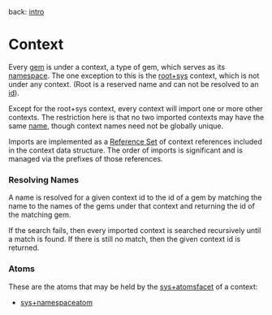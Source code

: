 back: [intro](../intro.md#Basics)

# Context
Every [gem](basics/gem.md) is under a context, a type of gem, which serves as its [namespace](basics/namespace.md). The one exception to this is the [root+sys](gems/root+sys.md) context, which is not under any context. (Root is a reserved name and can not be resolved to an [id](basics/id.md)).

Except for the root+sys context, every context will import one or more other contexts. The restriction here is that no two imported contexts may have the same [name](basics/name.md), though context names need not be globally unique. 

Imports are implemented as a [Reference Set](basics/referencemap.md#Reference%20Sets) of context references included in the context data structure. The order of imports is significant and is managed via the prefixes of those references.

### Resolving Names

A name is resolved for a given context id to the id of a gem by matching the name to the names of the gems under that context and returning the id of the matching gem.

If the search fails, then every imported context is searched recursively until a match is found. If there is still no match, then the given context id is returned.

### Atoms

These are the atoms that may be held by the [sys+atomsfacet](facets/sys+atomsfacet.md) of a context:

- [sys+namespaceatom](atoms/sys+namespaceatom.md)
